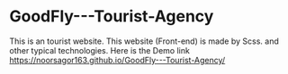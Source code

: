 # GoodFly---Tourist-Agency
This is an tourist website. This website (Front-end) is made by Scss. and other typical technologies.
Here is the Demo link https://noorsagor163.github.io/GoodFly---Tourist-Agency/
